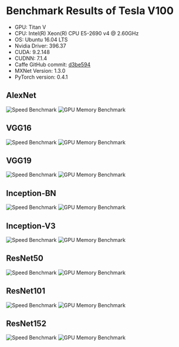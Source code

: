 # Benchmark Results of Tesla V100

* GPU: Titan V
* CPU: Intel(R) Xeon(R) CPU E5-2690 v4 @ 2.60GHz
* OS: Ubuntu 16.04 LTS
* Nvidia Driver: 396.37
* CUDA: 9.2.148
* CUDNN: 7.1.4
* Caffe GitHub commit: [d3be594](https://github.com/BVLC/caffe/commit/2a1c552b66f026c7508d390b526f2495ed3be594)
* MXNet Version: 1.3.0
* PyTorch version: 0.4.1

## AlexNet
![Speed Benchmark](results/titan_v/alexnet_speed.png)
![GPU Memory Benchmark](results/titan_v/alexnet_gpu_memory.png)

## VGG16
![Speed Benchmark](results/titan_v/vgg16_speed.png)
![GPU Memory Benchmark](results/titan_v/vgg16_gpu_memory.png)

## VGG19
![Speed Benchmark](results/titan_v/vgg19_speed.png)
![GPU Memory Benchmark](results/titan_v/vgg19_gpu_memory.png)

## Inception-BN
![Speed Benchmark](results/titan_v/inception-bn_speed.png)
![GPU Memory Benchmark](results/titan_v/inception-bn_gpu_memory.png)

## Inception-V3
![Speed Benchmark](results/titan_v/inception-v3_speed.png)
![GPU Memory Benchmark](results/titan_v/inception-v3_gpu_memory.png)

## ResNet50
![Speed Benchmark](results/titan_v/resnet50_speed.png)
![GPU Memory Benchmark](results/titan_v/resnet50_gpu_memory.png)

## ResNet101
![Speed Benchmark](results/titan_v/resnet101_speed.png)
![GPU Memory Benchmark](results/titan_v/resnet101_gpu_memory.png)

## ResNet152
![Speed Benchmark](results/titan_v/resnet152_speed.png)
![GPU Memory Benchmark](results/titan_v/resnet152_gpu_memory.png)
